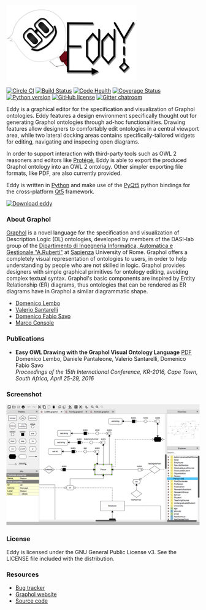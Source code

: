 ![Eddy](/artwork/images/eddy_banner.png?raw=true)

[![Circle CI](https://img.shields.io/circleci/project/danielepantaleone/eddy/master.svg)](https://circleci.com/gh/danielepantaleone/eddy/tree/master)
[![Build Status](https://travis-ci.org/danielepantaleone/eddy.svg?branch=master)](https://travis-ci.org/danielepantaleone/eddy)
[![Code Health](https://landscape.io/github/danielepantaleone/eddy/master/landscape.svg?style=flat&bust=1)](https://landscape.io/github/danielepantaleone/eddy/master)
[![Coverage Status](https://coveralls.io/repos/github/danielepantaleone/eddy/badge.svg?branch=master&bust=1)](https://coveralls.io/github/danielepantaleone/eddy?branch=master)
[![Python version](https://img.shields.io/badge/python-3.4.3-blue.svg)](https://www.python.org)
[![GitHub license](https://img.shields.io/badge/license-GPLv3-blue.svg)](https://raw.githubusercontent.com/danielepantaleone/eddy/master/LICENSE)
[![Gitter chatroom](https://badges.gitter.im/danielepantaleone/eddy.svg)](https://gitter.im/danielepantaleone/eddy?utm_source=badge&utm_medium=badge&utm_campaign=pr-badge&utm_content=badge)

Eddy is a graphical editor for the specification and visualization of Graphol ontologies. 
Eddy features a design environment specifically thought out for generating Graphol ontologies through 
ad-hoc functionalities. Drawing features allow designers to comfortably edit ontologies in a central 
viewport area, while two lateral docking areas contains specifically-tailored widgets for editing, 
navigating and inspecing open diagrams. 

In order to support interaction with third-party tools such as OWL 2 reasoners and editors like [Protégé], 
Eddy is able to export the produced Graphol ontology into an OWL 2 ontology. Other simpler exporting file 
formats, like PDF, are also currently provided.

Eddy is written in [Python] and make use of the [PyQt5] python bindings for the cross-platform [Qt5] framework. 

[![Download eddy](https://a.fsdn.com/con/app/sf-download-button)](https://sourceforge.net/projects/eddy-editor/files/)

### About Graphol

[Graphol] is a novel language for the specification and visualization of Description Logic (DL) ontologies, 
developed by members of the DASI-lab group of the [Dipartimento di Ingegneria Informatica, Automatica e Gestionale "A.Ruberti"] 
at [Sapienza] University of Rome. Graphol  offers a completely visual representation of ontologies to users, in order to help 
understanding by people who are not skilled in logic. Graphol provides designers with simple graphical primitives for ontology 
editing, avoiding complex textual syntax. Graphol's basic components are inspired by Entity Relationship (ER) diagrams, thus 
ontologies that can be rendered as ER diagrams have in Graphol a similar diagrammatic shape.

* [Domenico Lembo](http://www.dis.uniroma1.it/~lembo/)                         
* [Valerio Santarelli](http://www.dis.uniroma1.it/~dottoratoii/students/valerio-santarelli)           
* [Domenico Fabio Savo](http://www.dis.uniroma1.it/~savo/)                       
* [Marco Console](http://www.dis.uniroma1.it/~dottoratoii/students/marco-console)                 

### Publications

- **Easy OWL Drawing with the Graphol Visual Ontology Language** [PDF](http://www.aaai.org/ocs/index.php/KR/KR16/paper/view/12904/12524)<br/>
  Domenico Lembo, Daniele Pantaleone, Valerio Santarelli, Domenico Fabio Savo<br/>
  *Proceedings of the 15th International Conference, KR-2016, Cape Town, South Africa, April 25-29, 2016*

### Screenshot

![screenshot](/artwork/images/shot01.png?raw=true)

### License

Eddy is licensed under the GNU General Public License v3. See the LICENSE file included with the distribution.

### Resources

* [Bug tracker](https://github.com/danielepantaleone/eddy/issues)
* [Graphol website](http://www.dis.uniroma1.it/~graphol/)
* [Source code](https://github.com/danielepantaleone/eddy)

[Dipartimento di Ingegneria Informatica, Automatica e Gestionale "A.Ruberti"]: http://www.dis.uniroma1.it/en
[Graphol]: http://www.dis.uniroma1.it/~graphol/
[Python]: https://www.python.org/
[PyQt5]: https://riverbankcomputing.com/software/pyqt/intro
[Protégé]: http://protege.stanford.edu/
[Qt5]: http://www.qt.io/
[Sapienza]: http://en.uniroma1.it/